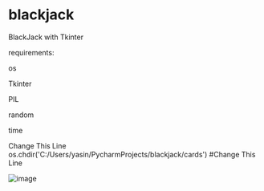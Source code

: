 # blackjack
BlackJack with Tkinter 

requirements:

os

Tkinter

PIL

random

time

Change This Line
os.chdir('C:/Users/yasin/PycharmProjects/blackjack/cards') #Change This Line 



![image](https://user-images.githubusercontent.com/51214879/175992327-aba88da6-1955-4056-bc5d-e8b896316274.png)
